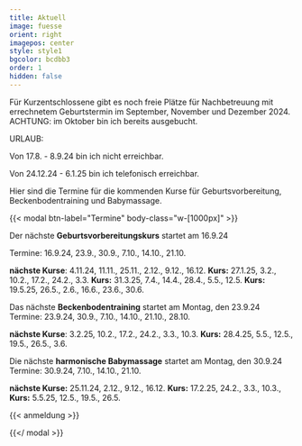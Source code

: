 ```yaml
---
title: Aktuell
image: fuesse
orient: right
imagepos: center
style: style1
bgcolor: bcdbb3
order: 1
hidden: false
---
```

Für Kurzentschlossene gibt es noch freie Plätze für Nachbetreuung mit errechnetem Geburtstermin im September, November und Dezember 2024. ACHTUNG: im Oktober bin ich bereits ausgebucht.

URLAUB: 

Von 17.8. - 8.9.24 bin ich nicht erreichbar. 

Von 24.12.24 - 6.1.25 bin ich telefonisch erreichbar.

Hier sind die Termine für die kommenden Kurse für Geburtsvorbereitung, Beckenbodentraining und Babymassage.

{{< modal btn-label="Termine" body-class="w-\[1000px]" >}}

Der nächste **Geburtsvorbereitungskurs** startet am 16.9.24

Termine: 16.9.24, 23.9., 30.9., 7.10., 14.10., 21.10.

**nächste Kurse**: 4.11.24, 11.11., 25.11., 2.12., 9.12., 16.12. **Kurs:** 27.1.25, 3.2., 10.2., 17.2., 24.2., 3.3. **Kurs:** 31.3.25, 7.4., 14.4., 28.4., 5.5., 12.5. **Kurs:** 19.5.25, 26.5., 2.6., 16.6., 23.6., 30.6. 

Das nächste **Beckenbodentraining** startet am Montag, den 23.9.24\
Termine: 23.9.24, 30.9., 7.10., 14.10., 21.10., 28.10.

**nächste Kurse**: 3.2.25, 10.2., 17.2., 24.2., 3.3., 10.3. **Kurs:** 28.4.25, 5.5., 12.5., 19.5., 26.5., 3.6. 

Die nächste **harmonische Babymassage** startet am Montag, den 30.9.24\
Termine: 30.9.24, 7.10., 14.10., 21.10.

**nächste Kurse:** 25.11.24, 2.12., 9.12., 16.12. **Kurs:** 17.2.25, 24.2., 3.3., 10.3., **Kurs:**  5.5.25, 12.5., 19.5., 26.5.



{{< anmeldung >}}

{{</ modal >}}
